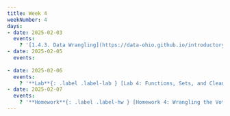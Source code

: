 ```yaml
---
title: Week 4
weekNumber: 4
days:
- date: 2025-02-03
  events:
    ? '[1.4.3. Data Wrangling](https://data-ohio.github.io/introductory-data-science/1/4/wrangling.html)'
- date: 2025-02-05
  events:
    
- date: 2025-02-06
  events:
    ? '**Lab**{: .label .label-lab } [Lab 4: Functions, Sets, and Cleaning Data](https://jupyterhub.academic.kube.ohio.edu/hub/user-redirect/git-pull?repo=https%3A%2F%2Fgithub.com%2Fdata-ohio%2FMATH2530_Spring24-25&urlpath=lab%2Ftree%2FMATH2530_Spring24-25%2Flab%2Flab04%2Flab04.ipynb&branch=main)'
- date: 2025-02-07
  events:
    ? '**Homework**{: .label .label-hw } [Homework 4: Wrangling the Vote](https://jupyterhub.academic.kube.ohio.edu/hub/user-redirect/git-pull?repo=https%3A%2F%2Fgithub.com%2Fdata-ohio%2FMATH2530_Spring24-25&urlpath=lab%2Ftree%2FMATH2530_Spring24-25%2Fhw%2Fhw04%2Fhw04.ipynb&branch=main)'
---
```




